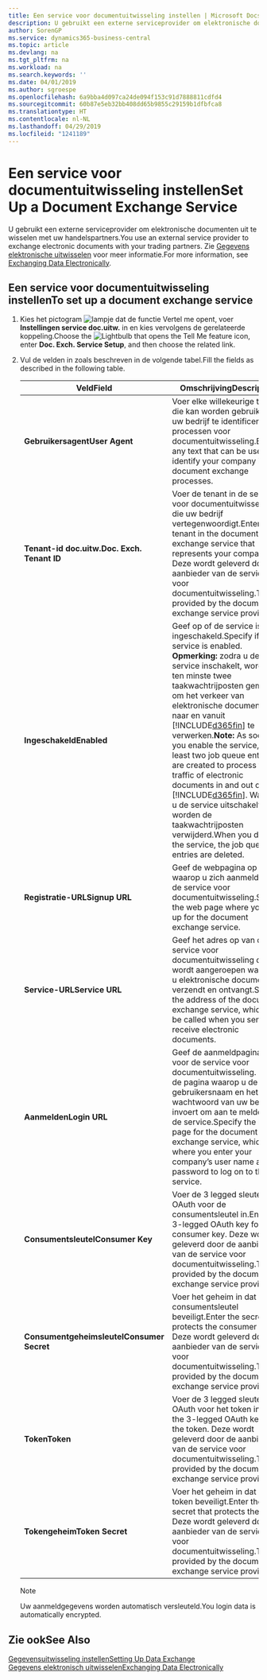 ```yaml
---
title: Een service voor documentuitwisseling instellen | Microsoft Docs
description: U gebruikt een externe serviceprovider om elektronische documenten uit te wisselen met uw handelspartners.
author: SorenGP
ms.service: dynamics365-business-central
ms.topic: article
ms.devlang: na
ms.tgt_pltfrm: na
ms.workload: na
ms.search.keywords: ''
ms.date: 04/01/2019
ms.author: sgroespe
ms.openlocfilehash: 6a9bba4d097ca24de094f153c91d7888811cdfd4
ms.sourcegitcommit: 60b87e5eb32bb408dd65b9855c29159b1dfbfca8
ms.translationtype: HT
ms.contentlocale: nl-NL
ms.lasthandoff: 04/29/2019
ms.locfileid: "1241189"
---
```

# <a name="set-up-a-document-exchange-service"></a><span data-ttu-id="61bac-103">Een service voor documentuitwisseling instellen</span><span class="sxs-lookup"><span data-stu-id="61bac-103">Set Up a Document Exchange Service</span></span>
<span data-ttu-id="61bac-104">U gebruikt een externe serviceprovider om elektronische documenten uit te wisselen met uw handelspartners.</span><span class="sxs-lookup"><span data-stu-id="61bac-104">You use an external service provider to exchange electronic documents with your trading partners.</span></span> <span data-ttu-id="61bac-105">Zie [Gegevens elektronische uitwisselen](across-data-exchange.md) voor meer informatie.</span><span class="sxs-lookup"><span data-stu-id="61bac-105">For more information, see [Exchanging Data Electronically](across-data-exchange.md).</span></span>  

## <a name="to-set-up-a-document-exchange-service"></a><span data-ttu-id="61bac-106">Een service voor documentuitwisseling instellen</span><span class="sxs-lookup"><span data-stu-id="61bac-106">To set up a document exchange service</span></span>  
1. <span data-ttu-id="61bac-107">Kies het pictogram ![lampje dat de functie Vertel me opent](media/ui-search/search_small.png "Vertel me wat u wilt doen"), voer **Instellingen service doc.uitw.** in en kies vervolgens de gerelateerde koppeling.</span><span class="sxs-lookup"><span data-stu-id="61bac-107">Choose the ![Lightbulb that opens the Tell Me feature](media/ui-search/search_small.png "Tell me what you want to do") icon, enter **Doc. Exch. Service Setup**, and then choose the related link.</span></span>  
2. <span data-ttu-id="61bac-108">Vul de velden in zoals beschreven in de volgende tabel.</span><span class="sxs-lookup"><span data-stu-id="61bac-108">Fill the fields as described in the following table.</span></span>  

    |<span data-ttu-id="61bac-109">Veld</span><span class="sxs-lookup"><span data-stu-id="61bac-109">Field</span></span>|<span data-ttu-id="61bac-110">Omschrijving</span><span class="sxs-lookup"><span data-stu-id="61bac-110">Description</span></span>|  
    |---------------------------------|---------------------------------------|  
    |<span data-ttu-id="61bac-111">**Gebruikersagent**</span><span class="sxs-lookup"><span data-stu-id="61bac-111">**User Agent**</span></span>|<span data-ttu-id="61bac-112">Voer elke willekeurige tekst in die kan worden gebruikt om uw bedrijf te identificeren in processen voor documentuitwisseling.</span><span class="sxs-lookup"><span data-stu-id="61bac-112">Enter any text that can be used to identify your company in document exchange processes.</span></span>|  
    |<span data-ttu-id="61bac-113">**Tenant-id doc.uitw.**</span><span class="sxs-lookup"><span data-stu-id="61bac-113">**Doc. Exch. Tenant ID**</span></span>|<span data-ttu-id="61bac-114">Voer de tenant in de service voor documentuitwisseling in die uw bedrijf vertegenwoordigt.</span><span class="sxs-lookup"><span data-stu-id="61bac-114">Enter the tenant in the document exchange service that represents your company.</span></span> <span data-ttu-id="61bac-115">Deze wordt geleverd door de aanbieder van de service voor documentuitwisseling.</span><span class="sxs-lookup"><span data-stu-id="61bac-115">This is provided by the document exchange service provider.</span></span>|  
    |<span data-ttu-id="61bac-116">**Ingeschakeld**</span><span class="sxs-lookup"><span data-stu-id="61bac-116">**Enabled**</span></span>|<span data-ttu-id="61bac-117">Geef op of de service is ingeschakeld.</span><span class="sxs-lookup"><span data-stu-id="61bac-117">Specify if the service is enabled.</span></span> <span data-ttu-id="61bac-118">**Opmerking:** zodra u de service inschakelt, worden ten minste twee taakwachtrijposten gemaakt om het verkeer van elektronische documenten naar en vanuit [!INCLUDE[d365fin](includes/d365fin_md.md)] te verwerken.</span><span class="sxs-lookup"><span data-stu-id="61bac-118">**Note:**  As soon as you enable the service, at least two job queue entries are created to process the traffic of electronic documents in and out of [!INCLUDE[d365fin](includes/d365fin_md.md)].</span></span> <span data-ttu-id="61bac-119">Wanneer u de service uitschakelt, worden de taakwachtrijposten verwijderd.</span><span class="sxs-lookup"><span data-stu-id="61bac-119">When you disable the service, the job queue entries are deleted.</span></span>|  
    |<span data-ttu-id="61bac-120">**Registratie-URL**</span><span class="sxs-lookup"><span data-stu-id="61bac-120">**Signup URL**</span></span>|<span data-ttu-id="61bac-121">Geef de webpagina op waarop u zich aanmeldt voor de service voor documentuitwisseling.</span><span class="sxs-lookup"><span data-stu-id="61bac-121">Specify the web page where you sign up for the document exchange service.</span></span>|  
    |<span data-ttu-id="61bac-122">**Service-URL**</span><span class="sxs-lookup"><span data-stu-id="61bac-122">**Service URL**</span></span>|<span data-ttu-id="61bac-123">Geef het adres op van de service voor documentuitwisseling die wordt aangeroepen wanneer u elektronische documenten verzendt en ontvangt.</span><span class="sxs-lookup"><span data-stu-id="61bac-123">Specify the address of the document exchange service, which will be called when you send and receive electronic documents.</span></span>|  
    |<span data-ttu-id="61bac-124">**Aanmelden**</span><span class="sxs-lookup"><span data-stu-id="61bac-124">**Login URL**</span></span>|<span data-ttu-id="61bac-125">Geef de aanmeldpagina op voor de service voor documentuitwisseling. Dit is de pagina waarop u de gebruikersnaam en het wachtwoord van uw bedrijf invoert om aan te melden bij de service.</span><span class="sxs-lookup"><span data-stu-id="61bac-125">Specify the logon page for the document exchange service, which is where you enter your company’s user name and password to log on to the service.</span></span>|  
    |<span data-ttu-id="61bac-126">**Consumentsleutel**</span><span class="sxs-lookup"><span data-stu-id="61bac-126">**Consumer Key**</span></span>|<span data-ttu-id="61bac-127">Voer de 3 legged sleutel voor OAuth voor de consumentsleutel in.</span><span class="sxs-lookup"><span data-stu-id="61bac-127">Enter the 3-legged OAuth key for the consumer key.</span></span> <span data-ttu-id="61bac-128">Deze wordt geleverd door de aanbieder van de service voor documentuitwisseling.</span><span class="sxs-lookup"><span data-stu-id="61bac-128">This is provided by the document exchange service provider.</span></span>|  
    |<span data-ttu-id="61bac-129">**Consumentgeheimsleutel**</span><span class="sxs-lookup"><span data-stu-id="61bac-129">**Consumer Secret**</span></span>|<span data-ttu-id="61bac-130">Voer het geheim in dat de consumentsleutel beveiligt.</span><span class="sxs-lookup"><span data-stu-id="61bac-130">Enter the secret that protects the consumer key.</span></span> <span data-ttu-id="61bac-131">Deze wordt geleverd door de aanbieder van de service voor documentuitwisseling.</span><span class="sxs-lookup"><span data-stu-id="61bac-131">This is provided by the document exchange service provider.</span></span>|  
    |<span data-ttu-id="61bac-132">**Token**</span><span class="sxs-lookup"><span data-stu-id="61bac-132">**Token**</span></span>|<span data-ttu-id="61bac-133">Voer de 3 legged sleutel voor OAuth voor het token in.</span><span class="sxs-lookup"><span data-stu-id="61bac-133">Enter the 3-legged OAuth key for the token.</span></span> <span data-ttu-id="61bac-134">Deze wordt geleverd door de aanbieder van de service voor documentuitwisseling.</span><span class="sxs-lookup"><span data-stu-id="61bac-134">This is provided by the document exchange service provider.</span></span>|  
    |<span data-ttu-id="61bac-135">**Tokengeheim**</span><span class="sxs-lookup"><span data-stu-id="61bac-135">**Token Secret**</span></span>|<span data-ttu-id="61bac-136">Voer het geheim in dat het token beveiligt.</span><span class="sxs-lookup"><span data-stu-id="61bac-136">Enter the secret that protects the token.</span></span> <span data-ttu-id="61bac-137">Deze wordt geleverd door de aanbieder van de service voor documentuitwisseling.</span><span class="sxs-lookup"><span data-stu-id="61bac-137">This is provided by the document exchange service provider.</span></span>|  

    > [!NOTE]  
    > <span data-ttu-id="61bac-138">Uw aanmeldgegevens worden automatisch versleuteld.</span><span class="sxs-lookup"><span data-stu-id="61bac-138">You login data is automatically encrypted.</span></span>

## <a name="see-also"></a><span data-ttu-id="61bac-139">Zie ook</span><span class="sxs-lookup"><span data-stu-id="61bac-139">See Also</span></span>  
[<span data-ttu-id="61bac-140">Gegevensuitwisseling instellen</span><span class="sxs-lookup"><span data-stu-id="61bac-140">Setting Up Data Exchange</span></span>](across-set-up-data-exchange.md)  
[<span data-ttu-id="61bac-141">Gegevens elektronisch uitwisselen</span><span class="sxs-lookup"><span data-stu-id="61bac-141">Exchanging Data Electronically</span></span>](across-data-exchange.md)
